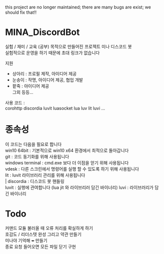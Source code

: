 this project are no longer maintained; there are many bugs are exist; we should fix that!!

# MINA_DiscordBot

실험 / 재미 / 교육 (공부) 목적으로 만들어진 프로젝트 미나 디스코드 봇  
실험적으로 운영을 하기 때문에 초대 링크가 없습니다  

지원  
- 상아리 : 프로필 제작, 아이디어 제공  
- 눈송이 : 작명, 아이디어 제공, 협업 개발  
- 팥죽 : 아이디어 제공  
그외 등등...  

사용 코드 :  
corohttp discordia
luvit luasocket lua luv lit luvi
...

# 종속성  
이 코드는 다음을 필요로 합니다  
win10 64bit : 기본적으로 win10 x64 환경에서 최적으로 돌아갑니다  
git : 코드 동기화를 위해 사용됩니다  
windows terminal : cmd.exe 보다 더 이점을 얻기 위해 사용됩니다  
vdesk : 다른 스크린에서 명령어를 실행 할 수 있도록 하기 위해 사용됩니다  
lit : luvit 라이브러리 관리를 위해 사용됩니다  
 | discordia : 디스코드 봇 핸들링  
luvit : 실행에 관여합니다 (lua jit 와 라이브리러 담긴 바이너리)
luvi : 라이브러리가 담긴 바이너리

# Todo
커맨드 모듈 불러올 때 오류 처리를 확실하게 하기  
호감도 / 리더스텟 완성 그리고 약관 만들기  
미나야 기억해 ~~=~~ 만들기  
종료 요청 들어오면 모든 파일 닫기 구현  

